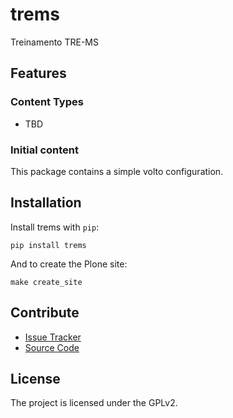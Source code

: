 # trems

Treinamento TRE-MS

## Features

### Content Types

- TBD

### Initial content

This package contains a simple volto configuration.

Installation
------------

Install trems with `pip`:

```shell
pip install trems
```
And to create the Plone site:

```shell
make create_site
```

## Contribute

- [Issue Tracker](https://github.com/ericof/trems/issues)
- [Source Code](https://github.com/ericof/trems/)

## License

The project is licensed under the GPLv2.
